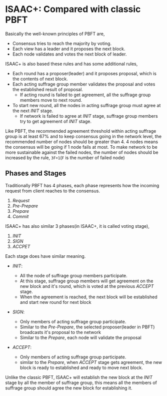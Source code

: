 # ISAAC+: Compared with classic PBFT

Basically the well-known principles of PBFT are,

* Consensus tries to reach the majority by voting.
* Each view has a leader and it proposes the next block.
* Each node validates and votes the next block of leader.

ISAAC+ is also based these rules and has some additional rules,

* Each round has a proposer(leader) and it proposes proposal, which is the contents of next block.
* Each acting suffrage group member validates the proposal and votes the established result of proposal.
    * If acting round is failed to get agreement, all the suffrage group members move to next round.
* To start new round, all the nodes in acting suffrage group must agree at the next *INIT* stage.
    * If network is failed to agree at *INIT* stage, suffrage group members try to get agreement of *INIT* stage.

Like PBFT, the recommended agreement threshold within acting suffrage group is at least 67% and to keep consensus going in the network level, the recommended number of nodes should be greater than 4. 4 nodes means the consensus will be going if 1 node fails at most. To make network to be more sustainable against the failed nodes, the number of nodes should be increased by the rule, `3F+1`(`F` is the number of failed node)

## Phases and Stages

Traditionally PBFT has 4 phases, each phase represents how the incoming request from client reaches to the consensus.

1. *Request*
2. *Pre-Prepare*
3. *Prepare*
4. *Commit*

ISAAC+ has also similar 3 phases(in ISAAC+, it is called voting stage),

1. *INIT*
2. *SIGN*
3. *ACCPET*

Each stage does have similar meaning.

* *INIT*:
    * All the node of suffrage group members participate.
    * At this stage, suffrage group members will get agreement on the new block and it's round, which is voted at the previous *ACCEPT* stage.
    * When the agreement is reached, the next block will be established and start new round for next block

* *SIGN*:
    * Only members of acting suffrage group participate.
    * Similar to the *Pre-Prepare*, the selected proposer(leader in PBFT) broadcasts it's proposal to the network
    * Similar to the *Prepare*, each node will validate the proposal

* *ACCEPT*:
    * Only members of acting suffrage group participate.
    * similar to the *Prepare*, when *ACCEPT* stage gets agreement, the new block is ready to established and ready to move next block.

Unlike the classic PBFT, ISAAC+ will establish the new block at the *INIT* stage by all the member of suffrage group, this means all the members of suffrage group should agree the new block for establishing it.

